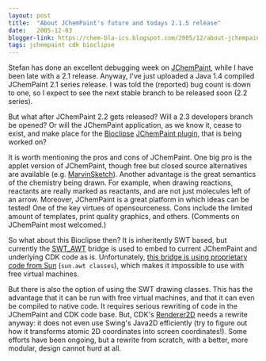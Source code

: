 ```yaml
---
layout: post
title:  "About JChemPaint's future and todays 2.1.5 release"
date:   2005-12-03
blogger-link: https://chem-bla-ics.blogspot.com/2005/12/about-jchempaints-future-and-todays.html
tags: jchempaint cdk bioclipse
---
```


Stefan has done an excellent debugging week on [JChemPaint](http://jchempaint.sf.net/), while I have been late with a
2.1 release. Anyway, I've just uploaded a Java 1.4 compiled JChemPaint 2.1 series release. I was told the (reported) bug
count is down to one, so I expect to see the next stable branch to be released soon (2.2 series).

But what after JChemPaint 2.2 gets released? Will a 2.3 developers branch be opened? Or will the JChemPaint application,
as we know it, cease to exist, and make place for the [Bioclipse](http://www.bioclipse.net/)
[JChemPaint plugin](http://www.bioclipse.net/index.php?option=com_content&task=view&id=6&Itemid=7), that is being worked on?

It is worth mentioning the pros and cons of JChemPaint. One big pro is the applet version of JChemPaint, though free but
closed source alternatives are available (e.g. [MarvinSketch](http://www.chemaxon.com/marvin/chemaxon/marvin/help/common.html)).
Another advantage is the great semantics of the chemistry being drawn. For example, when drawing reactions, reactants are
really marked as reactants, and are not just molecules left of an arrow. Moreover, JChemPaint is a great platform in which
ideas can be tested! One of the key virtues of opensourceness. Cons include the limited amount of templates, print quality
graphics, and others. (Comments on JChemPaint most welcomed.)

So what about this Bioclipse then? It is inheritently SWT based, but currently the
[SWT_AWT](http://help.eclipse.org/help30/index.jsp?topic=/org.eclipse.platform.doc.isv/reference/api/org/eclipse/swt/awt/SWT_AWT.html)
bridge is used to embed to current JChemPaint and underlying CDK code as is. Unfortunately,
[this bridge is using proprietary code from Sun](http://lists.gnu.org/archive/html/classpath/2005-11/msg00162.html)
(`sun.awt classes`), which makes it impossible to use with free virtual machines.

But there is also the option of using the SWT drawing classes. This has the advantage that it can be run with free virtual
machines, and that it can even be compiled to native code. It requires serious rewriting of code in the JChemPaint and
CDK code base. But, CDK's [Renderer2D](http://cdk.sourceforge.net/api/org/openscience/cdk/renderer/Renderer2D.html) needs a
rewrite anyway: it does not even use Swing's Java2D efficiently (try to figure out how it transforms atomic 2D coordinates into
screen coordinates!). Some efforts have been ongoing, but a rewrite from scratch, with a better, more modular, design cannot
hurd at all.
